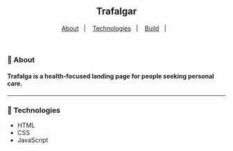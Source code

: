 <h2 align="center">Trafalgar</h2>
<p align="center">
  <a href="#about">About</a>&nbsp;&nbsp;&nbsp;|&nbsp;&nbsp;&nbsp;
  <a href="#technologies">Technologies</a>&nbsp;&nbsp;&nbsp;|&nbsp;&nbsp;&nbsp;
  <a href="#build">Build</a>&nbsp;&nbsp;&nbsp;|&nbsp;&nbsp;&nbsp;
</p>
<br />
<h3>🍿 About</h3>
<h4>Trafalga is a health-focused landing page for people seeking personal care.</h4>
<hr />
<h3>🍿 Technologies</h3>
<ul>
<li>HTML</li>
<li>CSS</Li>
<li>JavaScript</li>
</ul>
